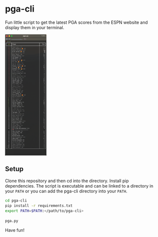 # pga-cli

Fun little script to get the latest PGA scores from the ESPN website and display them in your terminal.

<img src="./images/arnold-palmer-invitational.png" alt="screenshot" height="400"/>

## Setup

Clone this repository and then cd into the directory. Install pip dependencies. The script is executable and can be linked to a directory in your `PATH` or you can add the pga-cli directory into your `PATH`.

```bash
cd pga-cli
pip install -r requirements.txt
export PATH=$PATH:</path/to/pga-cli>

pga.py
```

Have fun!
